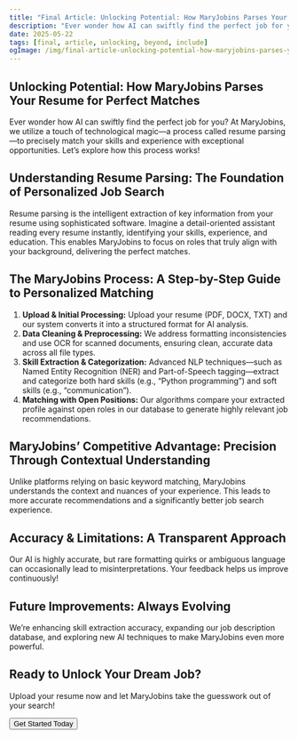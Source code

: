 ```yaml
---
title: "Final Article: Unlocking Potential: How MaryJobins Parses Your Resume for Perfect Matches"
description: "Ever wonder how AI can swiftly find the perfect job for you? At MaryJobins, we utilize a touch of technological magic—a process called resume parsing—to precisely match your skills and experience with exceptional opportunities."
date: 2025-05-22
tags: [final, article, unlocking, beyond, include]
ogImage: /img/final-article-unlocking-potential-how-maryjobins-parses-your-resume-for-perfect-matches.png
---
```


<section class="prose prose-lg mx-auto py-12 px-6">

  <h1 class="text-4xl font-bold mb-8">
    Unlocking Potential: How MaryJobins Parses Your Resume for Perfect Matches
  </h1>

  <p class="mb-6">
    Ever wonder how AI can swiftly find the perfect job for you? At MaryJobins, we utilize a touch of technological magic—a process called resume parsing—to precisely match your skills and experience with exceptional opportunities. Let’s explore how this process works!
  </p>

  <h2 class="text-2xl font-semibold mt-12 mb-4">
    Understanding Resume Parsing: The Foundation of Personalized Job Search
  </h2>
  <p class="mb-6">
    Resume parsing is the intelligent extraction of key information from your resume using sophisticated software. Imagine a detail-oriented assistant reading every resume instantly, identifying your skills, experience, and education. This enables MaryJobins to focus on roles that truly align with your background, delivering the perfect matches.
  </p>

  <h2 class="text-2xl font-semibold mt-12 mb-4">
    The MaryJobins Process: A Step-by-Step Guide to Personalized Matching
  </h2>
  <ol class="list-decimal list-inside mb-6">
    <li>
      <strong>Upload & Initial Processing:</strong> Upload your resume (PDF, DOCX, TXT) and our system converts it into a structured format for AI analysis.
    </li>
    <li>
      <strong>Data Cleaning & Preprocessing:</strong> We address formatting inconsistencies and use OCR for scanned documents, ensuring clean, accurate data across all file types.
    </li>
    <li>
      <strong>Skill Extraction & Categorization:</strong> Advanced NLP techniques—such as Named Entity Recognition (NER) and Part-of-Speech tagging—extract and categorize both hard skills (e.g., “Python programming”) and soft skills (e.g., “communication”).
    </li>
    <li>
      <strong>Matching with Open Positions:</strong> Our algorithms compare your extracted profile against open roles in our database to generate highly relevant job recommendations.
    </li>
  </ol>

  <h2 class="text-2xl font-semibold mt-12 mb-4">
    MaryJobins’ Competitive Advantage: Precision Through Contextual Understanding
  </h2>
  <p class="mb-6">
    Unlike platforms relying on basic keyword matching, MaryJobins understands the context and nuances of your experience. This leads to more accurate recommendations and a significantly better job search experience.
  </p>

  <h2 class="text-2xl font-semibold mt-12 mb-4">
    Accuracy & Limitations: A Transparent Approach
  </h2>
  <p class="mb-6">
    Our AI is highly accurate, but rare formatting quirks or ambiguous language can occasionally lead to misinterpretations. Your feedback helps us improve continuously!
  </p>

  <h2 class="text-2xl font-semibold mt-12 mb-4">
    Future Improvements: Always Evolving
  </h2>
  <p class="mb-6">
    We’re enhancing skill extraction accuracy, expanding our job description database, and exploring new AI techniques to make MaryJobins even more powerful.
  </p>

  <h2 class="text-2xl font-semibold mt-12 mb-4">
    Ready to Unlock Your Dream Job?
  </h2>
  <p class="mb-6">
    Upload your resume now and let MaryJobins take the guesswork out of your search!
  </p>

  <p class="mb-6">
    <button class="bg-primary-600 text-white px-6 py-3 rounded-md shadow hover:bg-primary-700 transition">
      Get Started Today
    </button>
  </p>

</section>
